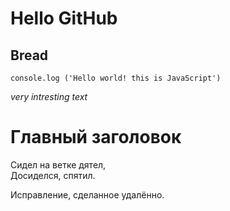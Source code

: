 # Hello GitHub

## Bread

`console.log ('Hello world! this is JavaScript')`

_very intresting text_

<h1>Главный заголовок</h1>

Сидел на ветке дятел,<br>
Досиделся, спятил.

<p>Исправление, сделанное удалённо.</p>
